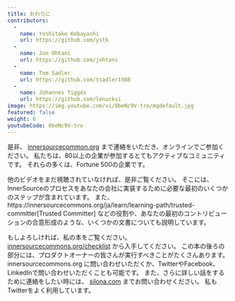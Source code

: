 ```yaml
---
title: おわりに
contributors:
  - 
    name: Yoshitake Kobayashi
    url: https://github.com/ystk
  - 
    name: Jun Ohtani
    url: https://github.com/johtani
  - 
    name: Tom Sadler
    url: https://github.com/tsadler1988
  - 
    name: Johannes Tigges
    url: https://github.com/lenucksi
image: https://img.youtube.com/vi/0beNc9V-tro/mqdefault.jpg
featured: false
weight: 6
youtubeCode: 0beNc9V-tro
---
```


<div class="paragraph">
<p>是非、 <a href="http://innersourcecommons.org/">innersourcecommon.org</a> まで連絡をいただき、オンラインでご参加ください。
私たちは、80以上の企業が参加するとてもアクティブなコミュニティです。
それらの多くは、Fortune 500の企業です。</p>
</div>
<div class="paragraph">
<p>他のビデオをまだ視聴されていなければ、是非ご覧ください。
そこには、InnerSourceのプロセスをあなたの会社に実装するために必要な最初のいくつかのステップが含まれています。
また、https://innersourcecommons.org/ja/learn/learning-path/trusted-committer[Trusted Committer] などの役割や、あなたの最初のコントリビューションの合意形成のような、いくつかの文書についても説明しています。</p>
</div>
<div class="paragraph">
<p>もしよろしければ、私の本をご覧ください。 <a href="http://innersourcecommons.org/checklist/">innersourcecommons.org/checklist</a> から入手してください。
この本の後ろの部分には、プロダクトオーナーの皆さんが実行すべきことがたくさんあります。
innersourcecommons.org に問い合わせいただくか、TwitterやFacebook、LinkedInで問い合わせいただくことも可能です。
また、さらに詳しい話をするために連絡をしたい時には、 <a href="http://silona.org/">silona.com</a> までお問い合わせください。
私もTwitterをよく利用しています。</p>
</div>
<!--- This file autogenerated from https://github.com/InnerSourceCommons/InnerSourceLearningPath/blob/main/scripts -->